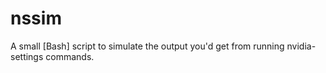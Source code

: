 # nssim
A small [Bash] script to simulate the output you'd get from running nvidia-settings commands.

